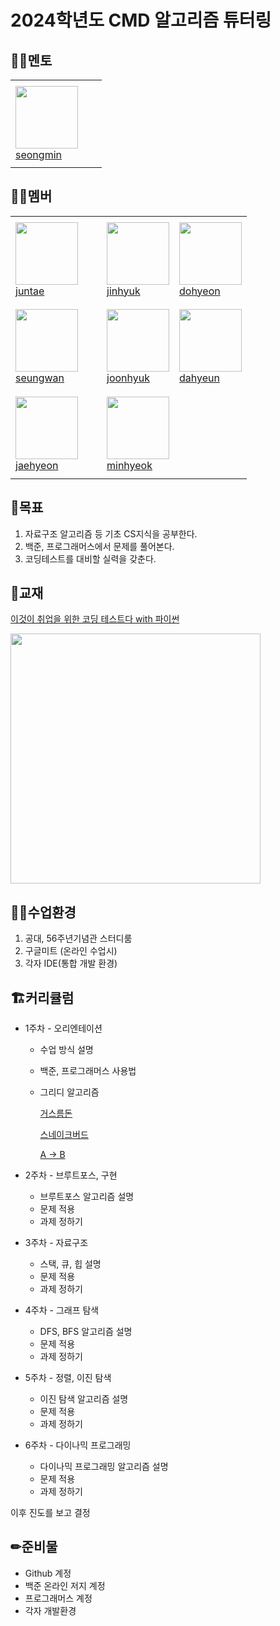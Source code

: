 # 2024학년도 CMD 알고리즘 튜터링

## 💁‍♂️멘토
<table>
  <tr height="140px">
    <td width="130px">
      <a href="https://github.com/seongm1n"><img height="100px" width="100px" src="https://avatars.githubusercontent.com/u/166149819?v=4"></a>
      <br>
      <a href="https://github.com/seongm1n">seongmin</a>
    </td>
  </tr>
</table>

## 🙋‍♂️멤버
<table>
  <tr height="140px">
    <td width="130px">
      <a href="https://github.com/jangjuntae"><img height="100px" width="100px" src="https://avatars.githubusercontent.com/u/91938434?v=4"></a>
      <br>
      <a href="https://github.com/jangjuntae">juntae</a>
    </td>
    <td>
      <a href="https://github.com/sukryu"><img height="100px" width="100px" src="https://avatars.githubusercontent.com/u/94154497?v=4"></a>
      <br>
      <a href="https://github.com/sukryu">jinhyuk</a>
    </td>
    <td>
      <a href="https://github.com/hyeondo01"><img height="100px" width="100px" src="https://avatars.githubusercontent.com/u/156043136?v=4"></a>
      <br>
      <a href="https://github.com/hyeondo01">dohyeon</a>
    </td>
  </tr>
  <tr height="140px">
    <td>
      <a href="https://github.com/svvchu"><img height="100px" width="100px" src="https://avatars.githubusercontent.com/u/112860927?v=4"></a>
      <br>
      <a href="https://github.com/svvchu">seungwan</a>
    </td>
    <td>
      <a href="https://github.com/SiRyung"><img height="100px" width="100px" src="https://avatars.githubusercontent.com/u/91623756?v=4"></a>
      <br>
      <a href="https://github.com/SiRyung">joonhyuk</a>
    </td>
    <td>
      <a href="https://github.com/mopy12"><img height="100px" width="100px" src="https://avatars.githubusercontent.com/u/166390212?v=4"></a>
      <br>
      <a href="https://github.com/mopy12">dahyeun</a>
    </td>
  </tr>
  <tr height="140px">
    <td>
      <a href="https://github.com/hamtory05"><img height="100px" width="100px" src="https://avatars.githubusercontent.com/u/163499219?v=4"></a>
      <br>
      <a href="https://github.com/hamtory05">jaehyeon</a>
    </td>
    <td>
      <a href="https://github.com/alsgur05"><img height="100px" width="100px" src="https://avatars.githubusercontent.com/u/76838480?v=4"></a>
      <br>
      <a href="https://github.com/alsgur05">minhyeok</a>
    </td>
  </tr>
</table>


## 🥅목표
1. 자료구조 알고리즘 등 기초 CS지식을 공부한다.
2. 백준, 프로그래머스에서 문제를 풀어본다.
3. 코딩테스트를 대비할 실력을 갖춘다.


## 📖교재
[이것이 취업을 위한 코딩 테스트다 with 파이썬](https://www.yes24.com/Product/Goods/91433923)

<img src="https://image.yes24.com/goods/91433923/XL" height = 400>


## 🧑‍💻수업환경
1. 공대, 56주년기념관 스터디룸
2. 구글미트 (온라인 수업시)
3. 각자 IDE(통합 개발 환경)

## 🏗커리큘럼
- 1주차 - 오리엔테이션
  - 수업 방식 설명
  - 백준, 프로그래머스 사용법
  - 그리디 알고리즘

    [거스름돈](https://www.acmicpc.net/problem/5585)

    [스네이크버드](https://www.acmicpc.net/problem/16435)

    [A -> B](https://www.acmicpc.net/problem/16953)

- 2주차 - 브루트포스, 구현
  - 브루트포스 알고리즘 설명
  - 문제 적용
  - 과제 정하기
- 3주차 - 자료구조
  - 스택, 큐, 힙 설명
  - 문제 적용
  - 과제 정하기
- 4주차 - 그래프 탐색
  - DFS, BFS 알고리즘 설명
  - 문제 적용
  - 과제 정하기
- 5주차 - 정렬, 이진 탐색
  - 이진 탐색 알고리즘 설명
  - 문제 적용
  - 과제 정하기
- 6주차 - 다이나믹 프로그래밍
  - 다이나믹 프로그래밍 알고리즘 설명
  - 문제 적용
  - 과제 정하기

이후 진도를 보고 결정

## ✏준비물
- Github 계정
- 백준 온라인 저지 계정
- 프로그래머스 계정
- 각자 개발환경
